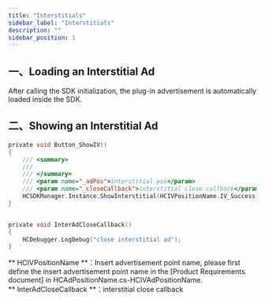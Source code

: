 ```yaml
---
title: "Interstitials"
sidebar_label: "Interstitials"
description: ""
sidebar_position: 1
---
```




## 一、Loading an Interstitial Ad

After calling the SDK initialization, the plug-in advertisement is automatically loaded inside the SDK.

## 二、Showing an Interstitial Ad
```c
private void Button_ShowIV()
{
    /// <summary>
    /// 
    /// </summary>
    /// <param name="_adPos">interstitial pos</param>
    /// <param name="_closeCallback">interstitial close callback</param>
    HCSDKManager.Instance.ShowInterstitial(HCIVPositionName.IV_Success,InterAdCloseCallback);
}


private void InterAdCloseCallback()
{
    HCDebugger.LogDebug("close interstitial ad");
}
```

** HCIVPositionName **：Insert advertisement point name, please first define the insert advertisement point name in the [Product Requirements document] in HCAdPositionName.cs-HCIVAdPositionName.<br/>
** InterAdCloseCallback **：interstitial close callback
